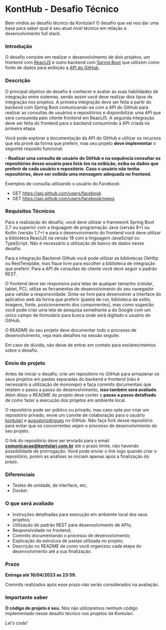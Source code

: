 # KontHub - Desafio Técnico

Bem vindos ao desafio técnico da Kontulari! O desafio que vai nos dar uma base para saber qual é seu atual nível técnico em relação a desenvolvimento full stack.

### Introdução

O desafio consiste em realizar o desenvolvimento de dois projetos, um frontend com [ReactJS](https://reactjs.org) e outro backend com [Spring Boot](https://spring.io/projects/spring-boot) que utilizem como fonte de dados para exibição a [API do GitHub](https://api.github.com).

### Descrição

O principal objetivo do desafio é conhecer e avaliar as suas habilidades de integração entre sistemas, sendo assim você deve realizar dois tipos de integração nos projetos. A primeira integração deve ser feita a partir do backend com Spring Boot comunicando-se com a API do GitHub para realizar as consultas de usuários e repositórios e disponibilizar uma API que será consumida pelo cliente frontend em ReactJS. A segunda integração deve ser feita do frontend para o backend consumindo a API criada na primeira etapa.

Você pode explorar a documentação da API do GitHub e utilizar os recursos que ela provê da forma que preferir, mas seu projeto **deve implementar** o seguinte requisito funcional:

**- Realizar uma consulta de usuário do GitHub e na sequência consultar os repositórios desse usuário para listá-los na exibição, exiba os dados que preferir de cada usuário e repositório. Caso o usuário não tenha repositórios, deve ser exibida uma mensagem adequada no frontend.**

Exemplos de consulta utilizando o usuário do Facebook:

- GET https://api.github.com/users/facebook
- GET https://api.github.com/users/facebook/repos


### Requisitos Técnicos

Para a realização do desafio, você deve utilizar o framework Spring Boot 2.7 ou superior com a linguagem de programação Java (versão 8+) ou Kotlin (versão 1.7+) e para o desenvolvimento do frontend você deve utilizar a biblioteca ReactJS na versão 18 com a linguagem JavaScript ou TypeScript. Não é necessário a utilização de banco de dados nesse desafio.

Para a integração Backend-Github você pode utilizar as bibliotecas OkHttp ou RestTemplate, mas fique livre para escolher a biblioteca de integração que preferir. Para a API de consultas do cliente você deve seguir o padrão REST.

O frontend deve ser responsivo para telas de qualquer tamanho (celular, tablet, PC), utilize as ferramentas de desenvolvimento do seu navegador para validar a responsividade. Sinta-se livre para desenvolver a interface do aplicativo web da forma que preferir (paleta de cor, biblioteca de estilo, imagens, fonte, posicionamento dos componentes), mas como sugestão você pode criar uma tela de pesquisa semelhante a do Google com um único campo de formulário para busca onde será digitado o usuário do GitHub.

O README do seu projeto deve documentar todo o processo de desenvolvimento, veja mais detalhes na sessão seguite.

Em caso de dúvida, não deixe de entrar em contato para esclarecimentos sobre o desafio.

### Envio do projeto

Antes de iniciar o desafio, crie um repositório no GitHub para armazenar os seus projetos em pastas separadas do backend e frontend (não é necessário a utilização de *monorepo*) e faça commits documentais que relatem o passo a passo do desenvolvimento, **isso também será avaliado**. Além disso o README do projeto deve conter o **passo a passo detalhado** de como fazer a execução dos projetos em ambiente local.

O repositório pode ser público ou privado, mas caso opte por criar um repositório privado, envie um convite de colaboração para o usuário [kontulari](https://github.com/kontulari) e [augustorodrigues](https://github.com/augustorodrigues) no GitHub. Não faça fork desse repositório para evitar que os concorrentes vejam o processo de desenvolvimento do seu projeto.

O link do repositório deve ser enviado para o email **comunicacao@kontulari.com.br** até o prazo limite, não havendo possibilidade de prorrogação. Você pode enviar o link logo quando criar o repositório, porém as análises se iniciam apenas após a finalização do prazo.

### Diferenciais

- Testes de unidade, de interface, etc;
- Docker.

### O que será avaliado

- Instruções detalhadas para execução em ambiente local dos seus projetos;
- Utilização do padrão REST para desenvolvimento de APIs;
- Responsividade no frontend;
- Commits documentando o processo de desenvolvimento;
- Explicação da estrutura de pastas utilizada no projeto;
- Descrição no README de como você organizou cada etapa do desenvolvimento até a sua finalização.

### Prazo

**Entrega até 16/04/2023 as 23:59.**

Commits realizados após esse prazo não serão considerados na avaliação.

### Importante saber

**O código do projeto é seu.** Nós não utilizaremos nenhum código implementado nesse desafio técnico nos projetos da Kontulari.

*Let´s code!*
